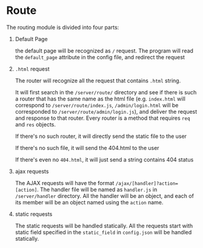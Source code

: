 # Route

The routing module is divided into four parts:

1. Default Page

    the default page will be recognized as `/` request. The program will read the `default_page` attribute in the config file, and redirect the request
    
2. `.html` request
    
    The router will recognize all the request that contains `.html` string.
    
    It will first search in the `/server/route/` directory and see if there is such a router that has the same name as the html file (e.g. `index.html` will correspond to `/server/route/index.js`, `/admin/login.html` will be corresponded to `/server/route/admin/login.js`), and deliver the request and response to that router. Every router is a method that requires `req` and `res` objects.
    
    If there's no such router, it will directly send the static file to the user
    
    If there's no such file, it will send the 404.html to the user
    
    If there's even no `404.html`, it will just send a string contains 404 status
    
3. ajax requests

    The AJAX requests will have the format `/ajax/[handler]?action=[action]`. The handler file will be named as `handler.js` in `/server/handler` directory. All the handler will be an object, and each of its member will be an object named using the `action` name.
    
4. static requests

    The static requests will be handled statically. All the requests start with static field specified in the `static_field` in `config.json` will be handled statically.
